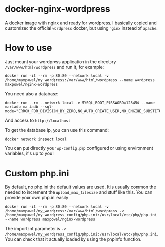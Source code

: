 # docker-nginx-wordpress
A docker image with nginx and ready for wordpress.
I basically copied and customized the official `wordpress` docker, but using `nginx` instead of `apache`.

# How to use
Just mount your wordpress application in the directory `/var/www/html/wordpress` and run it, for example:
```
docker run -it --rm -p 80:80 --network local -v /home/maxpowel/my_wordpress:/var/www/html/wordpress --name wordpress maxpowel/nginx-wordpress
```
You need also a database:
```
docker run --rm --network local -e MYSQL_ROOT_PASSWORD=123456 --name mariadb mariadb --sql-mode="ERROR_FOR_DIVISION_BY_ZERO,NO_AUTO_CREATE_USER,NO_ENGINE_SUBSTITUTION"
```

And access to `http://localhost`

To get the database ip, you can use this command:
```
docker network inspect local
```
You can put directly your `wp-config.php` configured or using environment variables, it's up to you!

# Custom php.ini
By default, no php.ini the default values are used. It is usually common the needed to increment the `upload_max_filesize` and stuff like this. You can provide your own php.ini easily
```
docker run -it --rm -p 80:80 --network local -v /home/maxpowel/my_wordpress:/var/www/html/wordpress -v /home/maxpowel/my_wordpress_config/php.ini:/usr/local/etc/php/php.ini --name wordpress maxpowel/nginx-wordpress
```

The important parameter is `-v /home/maxpowel/my_wordpress_config/php.ini:/usr/local/etc/php/php.ini`. You can check that it actually loaded by using the phpinfo function. 
